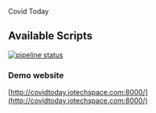 Covid Today

## Available Scripts

[![pipeline status](https://git.iotech.co.th/iotech/covidetoday/badges/v1.8/pipeline.svg)](https://git.iotech.co.th/iotech/covidetoday/commits/v1.8)

### Demo website
[http://covidtoday.iotechspace.com:8000/](http://covidtoday.iotechspace.com:8000/)
